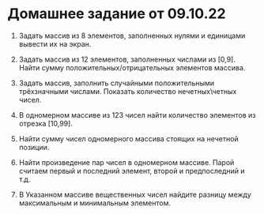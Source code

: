 # Домашнее задание от 09.10.22

1. Задать массив из 8 элементов, заполненных нулями и единицами вывести их на экран.

2. Задать массив из 12 элементов, заполненных числами из [0,9]. Найти сумму положительных/отрицательных элементов массива.

3. Задать массив, заполнить случайными положительными трёхзначными числами. Показать количество нечетных\четных чисел.

4. В одномерном массиве из 123 чисел найти количество элементов из отрезка [10,99].

5. Найти сумму чисел одномерного массива стоящих на нечетной позиции.

6. Найти произведение пар чисел в одномерном массиве. Парой считаем первый и последний элемент, второй и предпоследний и т.д.

7. В Указанном массиве вещественных чисел найдите разницу между максимальным и минимальным элементом.